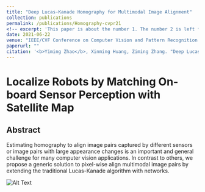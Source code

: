 ```yaml
---
title: "Deep Lucas-Kanade Homography for Multimodal Image Alignment"
collection: publications
permalink: /publications/Homography-cvpr21
<!-- excerpt: 'This paper is about the number 1. The number 2 is left for future work.' -->
date: 2021-06-22
venue: "IEEE/CVF Conference on Computer Vision and Pattern Recognition 2021"
paperurl: ""
citation: '<b>Yiming Zhao</b>, Xinming Huang, Ziming Zhang. "Deep Lucas-Kanade Homography for Multimodal Image Alignment". <i>CVPR</i>. 2021.'
---
```

# Localize Robots by Matching On-board Sensor Perception with Satellite Map

## Abstract
Estimating homography to align image pairs captured by different sensors or image pairs with large appearance changes is an important and general challenge for many computer vision applications. In contrast to others, we propose a generic solution to pixel-wise align multimodal image pairs by extending the traditional Lucas-Kanade algorithm with networks.

![Alt Text]("https://placeforyiming.github.io/images/geo_localization.gif")
